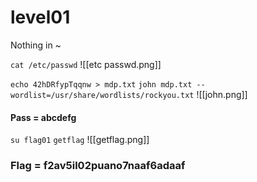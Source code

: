 # level01

Nothing in ~

`cat /etc/passwd`
![[etc passwd.png]]

`echo 42hDRfypTqqnw > mdp.txt`
`john mdp.txt --wordlist=/usr/share/wordlists/rockyou.txt`
![[john.png]]

#### Pass = abcdefg

`su flag01`
`getflag`
![[getflag.png]]

### Flag = f2av5il02puano7naaf6adaaf